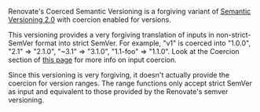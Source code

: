 Renovate's Coerced Semantic Versioning is a forgiving variant of [Semantic Versioning 2.0](https://semver.org) with coercion enabled for versions.

This versioning provides a very forgiving translation of inputs in non-strict-SemVer format into strict SemVer. For example, "v1" is coerced into "1.0.0", "2.1" => "2.1.0", "~3.1" => "3.1.0", "1.1-foo" => "1.1.0". Look at the Coercion section of [this page](https://www.npmjs.com/package/semver) for more info on input coercion.

Since this versioning is very forgiving, it doesn't actually provide the coercion for version ranges. The range functions only accept strict SemVer as input and equivalent to those provided by the Renovate's semver versioning.
